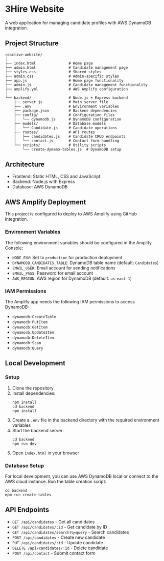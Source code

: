 # 3Hire Website

A web application for managing candidate profiles with AWS DynamoDB integration.

## Project Structure

```
reactive-website/
│
├── index.html               # Home page
├── admin.html               # Candidate management page
├── styles.css               # Shared styles
├── admin.css                # Admin-specific styles
├── app.js                   # Home page functionality
├── admin.js                 # Candidate management functionality
├── amplify.yml              # AWS Amplify configuration
│
└── backend/                 # Node.js + Express backend
    ├── server.js            # Main server file
    ├── .env                 # Environment variables
    ├── package.json         # Backend dependencies
    ├── config/              # Configuration files
    │   └── dynamodb.js      # DynamoDB configuration
    ├── models/              # Database models
    │   └── Candidate.js     # Candidate operations
    ├── routes/              # API routes
    │   ├── candidates.js    # Candidate CRUD endpoints
    │   └── contact.js       # Contact form handling
    └── scripts/             # Utility scripts
        └── create-dynamo-tables.js  # DynamoDB setup
```

## Architecture
- Frontend: Static HTML, CSS and JavaScript 
- Backend: Node.js with Express
- Database: AWS DynamoDB

## AWS Amplify Deployment
This project is configured to deploy to AWS Amplify using GitHub integration.

### Environment Variables
The following environment variables should be configured in the Amplify Console:

- `NODE_ENV`: Set to `production` for production deployment
- `DYNAMODB_CANDIDATES_TABLE`: DynamoDB table name (default: `Candidates`)
- `EMAIL_USER`: Email account for sending notifications
- `EMAIL_PASS`: Password for email account
- `AWS_REGION`: AWS region for DynamoDB (default: `us-east-1`)

### IAM Permissions
The Amplify app needs the following IAM permissions to access DynamoDB:
- `dynamodb:CreateTable`
- `dynamodb:PutItem`
- `dynamodb:GetItem`
- `dynamodb:UpdateItem`
- `dynamodb:DeleteItem`
- `dynamodb:Scan`
- `dynamodb:Query`

## Local Development

### Setup
1. Clone the repository
2. Install dependencies:
   ```
   npm install
   cd backend
   npm install
   ```
3. Create a `.env` file in the backend directory with the required environment variables
4. Start the backend server:
   ```
   cd backend
   npm run dev
   ```
5. Open `index.html` in your browser

### Database Setup
For local development, you can use AWS DynamoDB local or connect to the AWS cloud instance.
Run the table creation script:
```
cd backend
npm run create-tables
```

## API Endpoints

- `GET /api/candidates` - Get all candidates
- `GET /api/candidates/:id` - Get candidate by ID
- `GET /api/candidates/search?q=query` - Search candidates
- `POST /api/candidates` - Create new candidate
- `PUT /api/candidates/:id` - Update candidate
- `DELETE /api/candidates/:id` - Delete candidate
- `POST /api/contact` - Submit contact form